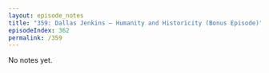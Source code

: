 ```yaml
---
layout: episode_notes
title: "359: Dallas Jenkins — Humanity and Historicity (Bonus Episode)"
episodeIndex: 362
permalink: /359
---
```

No notes yet.

